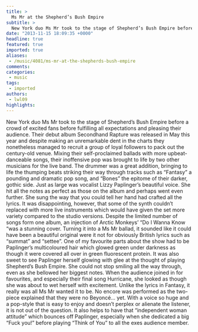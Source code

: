 ```yaml
---
title: >
  Ms Mr at the Shepherd’s Bush Empire
subtitle: >
  New York duo Ms Mr took to the stage of Shepherd’s Bush Empire before a crowd of excited fans before fulfilling all expectations and pleasing their audience.
date: "2013-11-15 18:09:35 +0000"
headline: true
featured: true
imported: true
aliases:
 - /music/4081/ms-mr-at-the-shepherds-bush-empire
comments:
categories:
 - music
tags:
 - imported
authors:
 - lwl09
highlights:
---
```


New York duo Ms Mr took to the stage of Shepherd’s Bush Empire before a crowd of excited fans before fulfilling all expectations and pleasing their audience.
 Their debut album Secondhand Rapture was released in May this year and despite making an unremarkable dent in the charts they nonetheless managed to recruit a group of loyal followers to pack out the century-old venue.
 Mixing their self-proclaimed ballads with more upbeat-danceable songs, their inoffensive pop was brought to life by two other musicians for the live band. The drummer was a great addition, bringing to life the thumping beats striking their way through tracks such as “Fantasy” a pounding and dramatic pop song, and “Bones” the epitome of their darker, gothic side.
 Just as large was vocalist Lizzy Paplinger’s beautiful voice. She hit all the notes as perfect as those on the album and perhaps went even further. She sung the way that you could tell her hand had crafted all the lyrics.
 It was disappointing, however, that some of the synth couldn’t replaced with more live instruments which would have given the set more variety compared to the studio versions.
 Despite the limited number of songs form one album, an injection of Arctic Monkeys’ “Do I Wanna Know “was a stunning cover. Turning it into a Ms Mr ballad, it sounded like it could have been a beautiful original were it not for obviously British lyrics such as “summat” and “settee”.
 One of my favourite parts about the show had to be Paplinger’s multicoloured hair which glowed green under darkness as though it were covered all over in green fluorescent protein.
 It was also sweet to see Paplinger herself glowing with glee at the thought of playing Shepherd’s Bush Empire. She could not stop smiling all the way through, even as she bellowed her biggest notes. When the audience joined in for favourites, and especially their final song Hurricane, she looked as though she was about to wet herself with excitement. Unlike the lyrics in Fantasy, it really was all Ms Mr wanted it to be.
 No encore was performed as the two-piece explained that they were no Beyoncé... yet. With a voice so huge and a pop-style that is easy to enjoy and doesn’t perplex or alienate the listener, it is not out of the question. It also helps to have that “independent woman attitude” which bounces off Paplinger, especially when she dedicated a big “Fuck you!” before playing “Think of You” to all the exes audience member.
